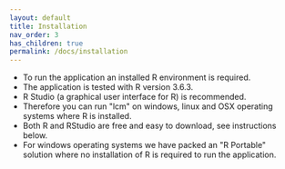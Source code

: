 ```yaml
---
layout: default
title: Installation
nav_order: 3
has_children: true
permalink: /docs/installation
---
```


- To run the application an installed R environment is required.
- The application is tested with R version 3.6.3.
- R Studio (a graphical user interface for R) is recommended.
- Therefore you can run "lcm" on windows, linux and OSX operating systems where R is installed.
- Both R and RStudio are free and easy to download, see instructions below.
- For windows operating systems we have packed an "R Portable" solution where no installation of R is required to run the application.
